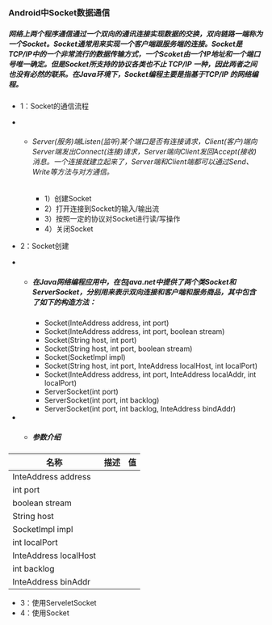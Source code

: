 ### Android中Socket数据通信

##### 网络上两个程序通信通过一个双向的通讯连接实现数据的交换，双向链路一端称为一个Socket。Socket通常用来实现一个客户端跟服务端的连接。Socket是 TCP/IP中的一个非常流行的数据传输方式，一个Scoket由一个IP地址和一个端口号唯一确定。但是Socket所支持的协议各类也不止 TCP/IP 一种，因此两者之间也没有必然的联系。在Java环境下，Socket编程主要是指基于TCP/IP 的网络编程。

* 1：Socket的通信流程
* * ###### Server(服务)端Listen(监听)某个端口是否有连接请求，Client(客户)端向Server端发出Connect(连接)请求，Server端向Client发回Accept(接收)消息。一个连接就建立起来了，Server端和Client端都可以通过Send、Write等方法与对方通信。

	* 1）创建Socket
	* 2）打开连接到Socket的输入/输出流
	* 3）按照一定的协议对Socket进行读/写操作
	* 4）关闭Socket

* 2：Socket创建
* * ##### 在Java网络编程应用中，在包java.net中提供了两个类Socket和ServerSocket，分别用来表示双向连接和客户端和服务商品，其中包含了如下的构造方法：

	* Socket(InteAddress address, int port)
	* Socket(InteAddress address, int port, boolean stream)
	* Socket(String host, int port)
	* Socket(String host, int port, boolean stream)
	* Socket(SocketImpl impl)
	* Socket(String host, int port, InteAddress localHost, int localPort)
	* Socket(InteAddress address, int port, InteAddress localAddr, int localPort)
	* ServerSocket(int port)
	* ServerSocket(int port, int backlog)
	* ServerSocket(int port, int backlog, InteAddress bindAddr)

* * ##### 参数介绍
|  名称  |  描述  |  值  |
|----|----|----|
|  InteAddress address  |    |    |
|  int port  |    |    |
|  boolean stream  |    |    |
|  String host  |    |    |
|  SocketImpl impl  |    |    |
|  int localPort  |    |    |
|  InteAddress localHost  |    |    |
|  int backlog  |    |    |
|  InteAddress binAddr  |    |    |

* 3：使用ServeletSocket
* 4：使用Socket